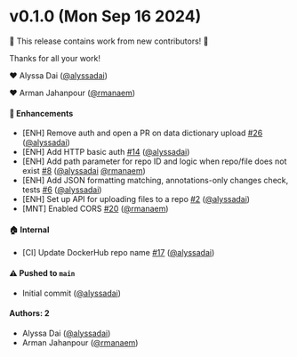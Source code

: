 # v0.1.0 (Mon Sep 16 2024)

:tada: This release contains work from new contributors! :tada:

Thanks for all your work!

:heart: Alyssa Dai ([@alyssadai](https://github.com/alyssadai))

:heart: Arman Jahanpour ([@rmanaem](https://github.com/rmanaem))

#### 🚀 Enhancements

- [ENH] Remove auth and open a PR on data dictionary upload [#26](https://github.com/neurobagel/tools/pull/26) ([@alyssadai](https://github.com/alyssadai))
- [ENH] Add HTTP basic auth [#14](https://github.com/neurobagel/tools/pull/14) ([@alyssadai](https://github.com/alyssadai))
- [ENH] Add path parameter for repo ID and logic when repo/file does not exist [#8](https://github.com/neurobagel/tools/pull/8) ([@alyssadai](https://github.com/alyssadai) [@rmanaem](https://github.com/rmanaem))
- [ENH] Add JSON formatting matching, annotations-only changes check, tests [#6](https://github.com/neurobagel/tools/pull/6) ([@alyssadai](https://github.com/alyssadai))
- [ENH] Set up API for uploading files to a repo [#2](https://github.com/neurobagel/tools/pull/2) ([@alyssadai](https://github.com/alyssadai))
- [MNT] Enabled CORS [#20](https://github.com/neurobagel/tools/pull/20) ([@rmanaem](https://github.com/rmanaem))

#### 🏠 Internal

- [CI] Update DockerHub repo name [#17](https://github.com/neurobagel/tools/pull/17) ([@alyssadai](https://github.com/alyssadai))

#### ⚠️ Pushed to `main`

- Initial commit ([@alyssadai](https://github.com/alyssadai))

#### Authors: 2

- Alyssa Dai ([@alyssadai](https://github.com/alyssadai))
- Arman Jahanpour ([@rmanaem](https://github.com/rmanaem))
